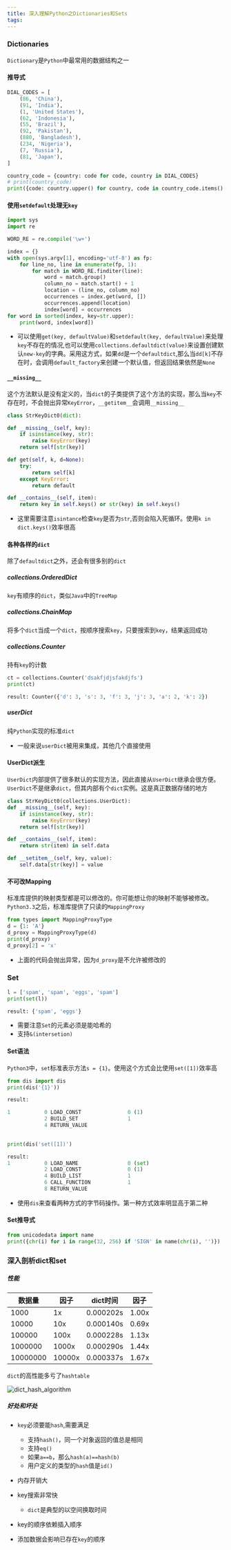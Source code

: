 ```yaml
---
title: 深入理解Python之Dictionaries和Sets
tags:
---
```


### Dictionaries

`Dictionary`是`Python`中最常用的数据结构之一

#### 推导式

```python
DIAL_CODES = [
    (86, 'China'),
    (91, 'India'),
    (1, 'United States'),
    (62, 'Indonesia'),
    (55, 'Brazil'),
    (92, 'Pakistan'),
    (880, 'Bangladesh'),
    (234, 'Nigeria'),
    (7, 'Russia'),
    (81, 'Japan'),
]

country_code = {country: code for code, country in DIAL_CODES}
# print(country_code)
print({code: country.upper() for country, code in country_code.items() if code < 66})
```

#### 使用`setdefault`处理无`key`

```python
import sys
import re

WORD_RE = re.compile('\w+')

index = {}
with open(sys.argv[1], encoding='utf-8') as fp:
    for line_no, line in enumerate(fp, 1):
        for match in WORD_RE.finditer(line):
            word = match.group()
            column_no = match.start() + 1
            location = (line_no, column_no)
            occurrences = index.get(word, [])
            occurrences.append(location)
            index[word] = occurrences
for word in sorted(index, key=str.upper):
    print(word, index[word])
```

* 可以使用`get(key, defaultValue)`和`setdefault(key, defaultValue)`来处理`key`不存在的情况,也可以使用`collections.defaultdict(value)`来设置创建默认`new-key`的字典。采用这方式，如果`dd`是一个`defaultdict`,那么当`dd[k]`不存在时，会调用`default_factory`来创建一个默认值，但返回结果依然是`None`

#### `__missing__`

这个方法默认是没有定义的，当`dict`的子类提供了这个方法的实现，那么当`key`不存在时，不会抛出异常`KeyError`，`__getitem__`会调用`__missing__`

```python
class StrKeyDict0(dict):

def __missing__(self, key):
    if isinstance(key, str):
        raise KeyError(key)
    return self[str(key)]

def get(self, k, d=None):
    try:
        return self[k]
    except KeyError:
        return default

def __contains__(self, item):
    return key in self.keys() or str(key) in self.keys()
```

* 这里需要注意`isintance`检查`key`是否为`str`,否则会陷入死循环。使用`k in dict.keys()`效率很高

#### 各种各样的`dict`
 
除了`defaultdict`之外，还会有很多别的`dict`
 
##### collections.OrderedDict
 
`key`有顺序的`dict`，类似`Java`中的`TreeMap`
 
##### collections.ChainMap

将多个`dict`当成一个`dict`，按顺序搜索`key`，只要搜索到`key`，结果返回成功

##### collections.Counter

持有`key`的计数

```python
ct = collections.Counter('dsakfjdjsfakdjfs')
print(ct)

result: Counter({'d': 3, 's': 3, 'f': 3, 'j': 3, 'a': 2, 'k': 2})
```

##### userDict

纯`Python`实现的标准`dict`

* 一般来说`userDict`被用来集成，其他几个直接使用

#### UserDict派生

`UserDict`内部提供了很多默认的实现方法，因此直接从`UserDict`继承会很方便。`UserDict`不是继承`dict`，但其内部有个`dict`实例。这是真正数据存储的地方

```Python
class StrKeyDict0(collections.UserDict):
def __missing__(self, key):
    if isinstance(key, str):
        raise KeyError(key)
    return self[str(key)]

def __contains__(self, item):
    return str(item) in self.data

def __setitem__(self, key, value):
    self.data[str(key)] = value
```

#### 不可改Mapping

标准库提供的映射类型都是可以修改的。你可能想让你的映射不能够被修改。`Python3.3`之后，标准库提供了只读的`MappingProxy`

```python
from types import MappingProxyType
d = {1: 'A'}
d_proxy = MappingProxyType(d)
print(d_proxy)
d_proxy[2] = 'x'
```

* 上面的代码会抛出异常，因为`d_proxy`是不允许被修改的

### Set

```Python
l = ['spam', 'spam', 'eggs', 'spam']
print(set(l))

result: {'spam', 'eggs'}
```

* 需要注意`Set`的元素必须是能哈希的
* 支持`&(intersetion)`

#### Set语法

`Python3`中，`set`标准表示方法`s = {1}`。使用这个方式会比使用`set([1])`效率高

```Python
from dis import dis
print(dis('{1}'))

result:

1           0 LOAD_CONST               0 (1)
            2 BUILD_SET                1
            4 RETURN_VALUE
            

print(dis('set([1])')

result:
1           0 LOAD_NAME                0 (set)
            2 LOAD_CONST               0 (1)
            4 BUILD_LIST               1
            6 CALL_FUNCTION            1
            8 RETURN_VALUE
```

* 使用`dis`来查看两种方式的字节码操作。第一种方式效率明显高于第二种

#### Set推导式

```python
from unicodedata import name
print({chr(i) for i in range(32, 256) if 'SIGN' in name(chr(i), '')})
```

### 深入剖析dict和set

##### 性能


| 数据量 | 因子 | dict时间 | 因子 | 
| ------------- |-------------| -----| -------|
|1000| 1x | 0.000202s | 1.00x |
|10000 | 10x | 0.000140s | 0.69x| 
|100000 | 100x | 0.000228s | 1.13x |
|1000000 | 1000x | 0.000290s | 1.44x | 
|10000000 | 10000x | 0.000337s | 1.67x |

`dict`的高性能多亏了`hashtable`

![dict_hash_algorithm](./dict_hash_algorithm.png)

##### 好处和坏处

* `key`必须要能`hash`,需要满足
	* 支持`hash()`，同一个对象返回的值总是相同
	* 支持`eq()`
	* 如果`a==b`，那么`hash(a)==hash(b)`
	* 用户定义的类型的`hash`值是`id()`

* 内存开销大

* key搜索非常快
  * `dict`是典型的以空间换取时间

* key的顺序依赖插入顺序
* 添加数据会影响已存在`key`的顺序



